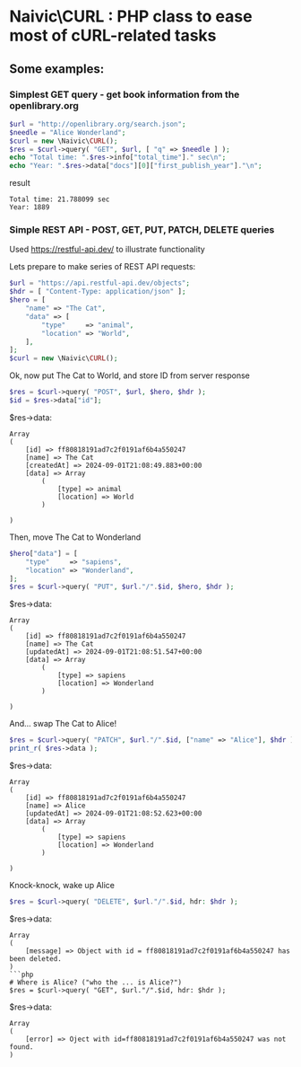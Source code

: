 # Naivic\CURL : PHP class to ease most of cURL-related tasks

## Some examples:
### Simplest GET query - get book information from the openlibrary.org
```php
$url = "http://openlibrary.org/search.json";
$needle = "Alice Wonderland";
$curl = new \Naivic\CURL();
$res = $curl->query( "GET", $url, [ "q" => $needle ] );
echo "Total time: ".$res->info["total_time"]." sec\n";
echo "Year: ".$res->data["docs"][0]["first_publish_year"]."\n";
```
result
```
Total time: 21.788099 sec
Year: 1889
```
### Simple REST API - POST, GET, PUT, PATCH, DELETE queries

Used https://restful-api.dev/ to illustrate functionality

Lets prepare to make series of REST API requests:
```php
$url = "https://api.restful-api.dev/objects";
$hdr = [ "Content-Type: application/json" ];
$hero = [
    "name" => "The Cat",
    "data" => [
        "type"     => "animal",
        "location" => "World",
    ],
];
$curl = new \Naivic\CURL();
```
Ok, now put The Cat to World, and store ID from server response
```php
$res = $curl->query( "POST", $url, $hero, $hdr );
$id = $res->data["id"];
```
$res->data:
```
Array
(
    [id] => ff80818191ad7c2f0191af6b4a550247
    [name] => The Cat
    [createdAt] => 2024-09-01T21:08:49.883+00:00
    [data] => Array
        (
            [type] => animal
            [location] => World
        )

)
```
Then, move The Cat to Wonderland
```php
$hero["data"] = [
    "type"     => "sapiens",
    "location" => "Wonderland",
];
$res = $curl->query( "PUT", $url."/".$id, $hero, $hdr );
```
$res->data:
```
Array
(
    [id] => ff80818191ad7c2f0191af6b4a550247
    [name] => The Cat
    [updatedAt] => 2024-09-01T21:08:51.547+00:00
    [data] => Array
        (
            [type] => sapiens
            [location] => Wonderland
        )

)
```
And... swap The Cat to Alice!
```php
$res = $curl->query( "PATCH", $url."/".$id, ["name" => "Alice"], $hdr );
print_r( $res->data );
```
$res->data:
```
Array
(
    [id] => ff80818191ad7c2f0191af6b4a550247
    [name] => Alice
    [updatedAt] => 2024-09-01T21:08:52.623+00:00
    [data] => Array
        (
            [type] => sapiens
            [location] => Wonderland
        )

)
```
Knock-knock, wake up Alice
```php
$res = $curl->query( "DELETE", $url."/".$id, hdr: $hdr );
```
$res->data:
```
Array
(
    [message] => Object with id = ff80818191ad7c2f0191af6b4a550247 has been deleted.
)
```php
# Where is Alice? ("who the ... is Alice?")
$res = $curl->query( "GET", $url."/".$id, hdr: $hdr );
```
$res->data:
```
Array
(
    [error] => Oject with id=ff80818191ad7c2f0191af6b4a550247 was not found.
)
```
